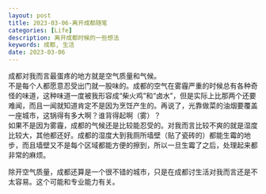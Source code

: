 ```yaml
---
layout: post
title: 2023-03-06-离开成都随笔
categories: [Life]
description: 离开成都时候的一些想法
keywords: 成都, 生活
date: 2023-03-06
---
```


成都对我而言最蛋疼的地方就是空气质量和气候。     
不是每个人都愿意忍受出门就一股味的。成都的空气在雾霾严重的时候总有各种奇怪的味道，这种味道一度被我形容成“柴火鸡”和“卤水”，但是实际上比那两个还要难闻，而且一闻就知道肯定不是因为烹饪产生的。再说了，光靠做菜的油烟要覆盖一座城市，这锅得有多大啊？谁背得起啊（雾）？     
如果不是因为雾霾，成都的气候还是比较能忍受的。对我而言比较不爽的就是湿度比较大，其他都还好。成都的湿度大到我厕所墙壁（贴了瓷砖的）都能生霉的地步，而且墙壁又不是每个区域都能方便的擦到，所以一旦生霉了之后，处理起来都非常的麻烦。      

除开空气质量，成都还算是一个很不错的城市，只是在成都讨生活对我而言还是不太容易。这个可能和专业能力有关。    

